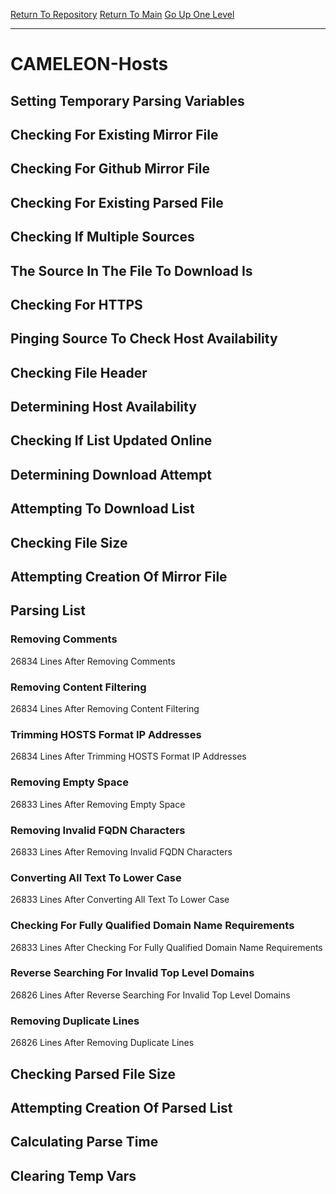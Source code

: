 [Return To Repository](https://github.com/deathbybandaid/piholeparser/)
[Return To Main](https://github.com/deathbybandaid/piholeparser/blob/master/RecentRunLogs/Mainlog.md)
[Go Up One Level](https://github.com/deathbybandaid/piholeparser/blob/master/RecentRunLogs/TopLevelScripts/30-Processing-External-Blacklists.md)
____________________________________
# CAMELEON-Hosts
## Setting Temporary Parsing Variables
## Checking For Existing Mirror File
## Checking For Github Mirror File
## Checking For Existing Parsed File
## Checking If Multiple Sources
## The Source In The File To Download Is
## Checking For HTTPS
## Pinging Source To Check Host Availability
## Checking File Header
## Determining Host Availability
## Checking If List Updated Online
## Determining Download Attempt
## Attempting To Download List
## Checking File Size
## Attempting Creation Of Mirror File
## Parsing List
### Removing Comments
26834 Lines After Removing Comments
### Removing Content Filtering
26834 Lines After Removing Content Filtering
### Trimming HOSTS Format IP Addresses
26834 Lines After Trimming HOSTS Format IP Addresses
### Removing Empty Space
26833 Lines After Removing Empty Space
### Removing Invalid FQDN Characters
26833 Lines After Removing Invalid FQDN Characters
### Converting All Text To Lower Case
26833 Lines After Converting All Text To Lower Case
### Checking For Fully Qualified Domain Name Requirements
26833 Lines After Checking For Fully Qualified Domain Name Requirements
### Reverse Searching For Invalid Top Level Domains
26826 Lines After Reverse Searching For Invalid Top Level Domains
### Removing Duplicate Lines
26826 Lines After Removing Duplicate Lines
## Checking Parsed File Size
## Attempting Creation Of Parsed List
## Calculating Parse Time
## Clearing Temp Vars
